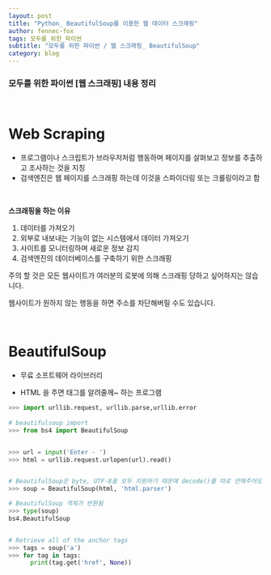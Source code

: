 ```yaml
---
layout: post
title: "Python_ BeautifulSoup를 이용한 웹 데이터 스크래핑"
author: fennec-fox
tags: 모두를_위한_파이썬
subtitle: "모두를 위한 파이썬 / 웹 스크래핑_ BeautifulSoup"
category: blog
---
```


### 모두를 위한 파이썬 [웹 스크래핑] 내용 정리

<br>

# Web Scraping

- 프로그램이나 스크립트가 브라우저처럼 행동하며 페이지를 살펴보고 정보를 추출하고 조사하는 것을 지칭
- 검색엔진은 웹 페이지를 스크래핑 하는데 이것을 스파이더링 또는 크롤링이라고 함

<br>

**스크래핑을 하는 이유**

1. 데이터를 가져오기
2. 외부로 내보내는 기능이 없는 시스템에서 데이터 가져오기
3. 사이트를 모니터링하며 새로운 정보 감지
4. 검색엔진의 데이터베이스를 구축하기 위한 스크래핑

주의 할 것은 모든 웹사이트가 여러분의 로봇에 의해 스크래핑 당하고 싶어하지는 않습니다. 

웹사이트가 원하지 않는 행동을 하면 주소를 차단해버릴 수도 있습니다.

<br>

# BeautifulSoup

- 무료 소프트웨어 라이브러리

- HTML 을 주면 태그를 알려줄께~ 하는 프로그램

```python
>>> import urllib.request, urllib.parse,urllib.error
		
# beautifulsoup import
>>> from bs4 import BeautifulSoup


>>> url = input('Enter - ')
>>> html = urllib.request.urlopen(url).read()


# BeautifulSoup은 byte, UTF-8을 모두 지원하기 때문에 decode()를 따로 안해주어도 됨
>>> soup = BeautifulSoup(html, 'html.parser')

# BeautifulSoup 객체가 반환됨
>>> type(soup)
bs4.BeautifulSoup


# Retrieve all of the anchor tags
>>> tags = soup('a')
>>> for tag in tags:
      print(tag.get('href', None))



```

